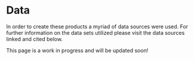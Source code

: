 # <i class="fa-solid fa-database"></i>    Data 


In order to create these products a myriad of data sources were used. For further information on the data sets utilized please visit the data sources linked and cited below. 

This page is a work in progress and will be updated soon!



